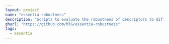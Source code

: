```yaml
---
layout: project
name: "essentia-robustness"
description: "Scripts to evaluate the robustness of descriptors to different encodings and analysis parameters"
ghurl: "https://github.com/MTG/essentia-robustness"
tags:
  - essentia
---
```

